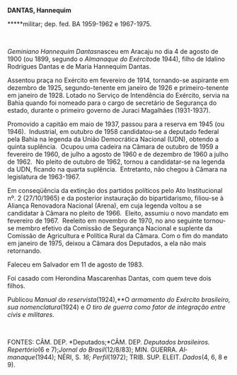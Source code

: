 **DANTAS, Hannequim**

\*****militar; dep. fed. BA 1959-1962 e 1967-1975.

 

*Geminiano Hannequim Dantas*nasceu em Aracaju no dia 4 de agosto de 1900
(ou 1899, segundo o *Almanaque do Exército*de 1944), filho de Idalino
Rodrigues Dantas e de Maria Hannequim Dantas.

Assentou praça no Exército em fevereiro de 1914, tornando-se aspirante
em dezembro de 1925, segundo-tenente em janeiro de 1926 e
primeiro-tenente em janeiro de 1928. Lota­do no Serviço de Intendência
do Exército, ser­via na Bahia quando foi nomeado para o cargo de
secretário de Segurança do estado, durante o primeiro governo de Juraci
Magalhães (1931-1937).

Promovido a capitão em maio de 1937, passou para a reserva em 1945 (ou
1946).  In­dustrial, em outubro de 1958 candidatou-se a deputado federal
pela Bahia na legenda da União Democrática Nacional (UDN), obtendo a
quinta suplência.  Ocupou uma cadeira na Câmara de outubro de 1959 a
fevereiro de 1960, de julho a agosto de 1960 e de dezem­bro de 1960 a
julho de 1962.  No pleito de ou­tubro de 1962, tornou a candidatar-se na
le­genda da UDN, ficando na quarta suplência.  Entretanto, não chegou à
Câmara na legislatu­ra de 1963-1967.

Em conseqüência da extinção dos parti­dos políticos pelo Ato
Institucional nº. 2 (27/10/1965) e da posterior instauração do
bipartidarismo, filiou-se à Aliança Renovado­ra Nacional (Arena), em
cuja legenda voltou a se candidatar à Câmara no pleito de 1966.  Eleito,
assumiu o novo mandato em fevereiro de 1967.  Reeleito em novembro de
1970, no ano seguinte tornou-se membro efetivo da Co­missão de Segurança
Nacional e suplente da Comissão de Agricultura e Política Rural da
Câmara. Com o fim do mandato em janeiro de 1975, deixou a Câmara dos
Deputados, a ela não mais retornando.

Faleceu em Salvador em 11 de agosto de 1983.

Foi casado com Herondina Mascarenhas Dantas, com quem teve dois filhos.

Publicou *Manual do reservista*(1924),**O *armamento do Exército
brasileiro, sua nomen*­*clatura*(1924) e *O tiro de guerra como fator*
*de integração entre civis e militares.*

 

FONTES: CÂM. DEP. *Deputados;*CÂM. DEP. *Deputados brasileiros.
Repertório*(6 e 7);*Jor*­*nal do Brasil*(12/8/83); MIN. GUERRA.
*Al­manaque*(1944); NÉRI, S. *16; Perfil*(1972); TRIB. SUP. ELEIT.
*Dados*(4, 6, 8 e 9).

 
